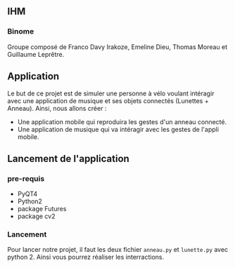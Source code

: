## IHM

### Binome

Groupe composé de Franco Davy Irakoze, Emeline Dieu, Thomas Moreau et Guillaume Leprêtre.

## Application

Le but de ce projet est de simuler une personne à vélo voulant intéragir avec une application de musique et ses objets connectés (Lunettes + Anneau).
Ainsi, nous allons créer :  
- Une application mobile qui reproduira les gestes d'un anneau connecté.  
- Une application de musique qui va intéragir avec les gestes de l'appli mobile.   

## Lancement de l'application

### pre-requis

- PyQT4
- Python2
- package Futures
- package cv2

### Lancement

Pour lancer notre projet, il faut les deux fichier `anneau.py` et `lunette.py` avec python 2. Ainsi vous pourrez réaliser les interractions.
